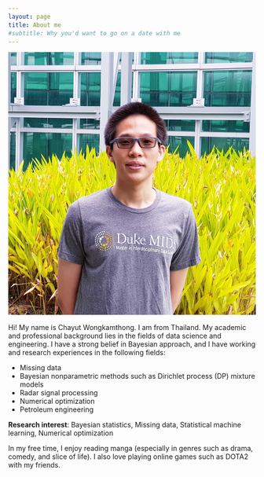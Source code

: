 ```yaml
---
layout: page
title: About me
#subtitle: Why you'd want to go on a date with me
---
```

![](https://github.com/ChayutWo/chayutwo.github.io/blob/master/assets/img/chayutwo_fig_MIDS.jpg)

Hi! My name is Chayut Wongkamthong. I am from Thailand. My academic and professional background lies in the fields of data science and engineering. I have a strong belief in Bayesian approach, and I have working and research experiences in the following fields:

- Missing data
- Bayesian nonparametric methods such as Dirichlet process (DP) mixture models
- Radar signal processing
- Numerical optimization
- Petroleum engineering

**Research interest**: Bayesian statistics, Missing data, Statistical machine learning, Numerical optimization

In my free time, I enjoy reading manga (especially in genres such as drama, comedy, and slice of life). I also love playing online games such as DOTA2 with my friends.
